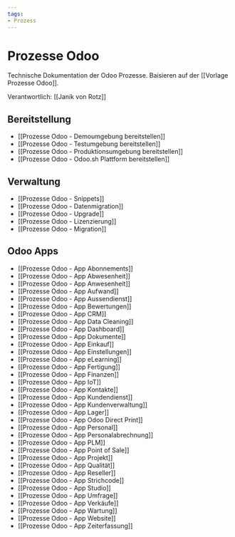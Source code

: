 ```yaml
---
tags:
- Prozess
---
```

# Prozesse Odoo
Technische Dokumentation der Odoo Prozesse. Baisieren auf der [[Vorlage Prozesse Odoo]].

Verantwortlich: [[Janik von Rotz]]

## Bereitstellung

* [[Prozesse Odoo - Demoumgebung bereitstellen]]
* [[Prozesse Odoo - Testumgebung bereitstellen]]
* [[Prozesse Odoo - Produktionsumgebung bereitstellen]]
* [[Prozesse Odoo - Odoo.sh Plattform bereitstellen]]

## Verwaltung

* [[Prozesse Odoo - Snippets]]
* [[Prozesse Odoo - Datenmigration]]
* [[Prozesse Odoo - Upgrade]]
* [[Prozesse Odoo - Lizenzierung]]
* [[Prozesse Odoo - Migration]]

## Odoo Apps

* [[Prozesse Odoo - App Abonnements]]
* [[Prozesse Odoo - App Abwesenheit]]
* [[Prozesse Odoo - App Anwesenheit]]
* [[Prozesse Odoo - App Aufwand]]
* [[Prozesse Odoo - App Aussendienst]]
* [[Prozesse Odoo - App Bewertungen]]
* [[Prozesse Odoo - App CRM]]
* [[Prozesse Odoo - App Data Cleaning]]
* [[Prozesse Odoo - App Dashboard]]
* [[Prozesse Odoo - App Dokumente]]
* [[Prozesse Odoo - App Einkauf]]
* [[Prozesse Odoo - App Einstellungen]]
* [[Prozesse Odoo - App eLearning]]
* [[Prozesse Odoo - App Fertigung]]
* [[Prozesse Odoo - App Finanzen]]
* [[Prozesse Odoo - App IoT]]
* [[Prozesse Odoo - App Kontakte]]
* [[Prozesse Odoo - App Kundendienst]]
* [[Prozesse Odoo - App Kundenverwaltung]]
* [[Prozesse Odoo - App Lager]]
* [[Prozesse Odoo - App Odoo Direct Print]]
* [[Prozesse Odoo - App Personal]]
* [[Prozesse Odoo - App Personalabrechnung]]
* [[Prozesse Odoo - App PLM]]
* [[Prozesse Odoo - App Point of Sale]]
* [[Prozesse Odoo - App Projekt]]
* [[Prozesse Odoo - App Qualität]]
* [[Prozesse Odoo - App Reseller]]
* [[Prozesse Odoo - App Strichcode]]
* [[Prozesse Odoo - App Studio]]
* [[Prozesse Odoo - App Umfrage]]
* [[Prozesse Odoo - App Verkäufe]]
* [[Prozesse Odoo - App Wartung]]
* [[Prozesse Odoo - App Website]]
* [[Prozesse Odoo - App Zeiterfassung]]
